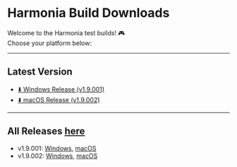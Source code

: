 # Harmonia Build Downloads

Welcome to the Harmonia test builds! 🎮  
Choose your platform below:

---

## Latest Version

- [⬇️ Windows Release (v1.9.001)](https://github.com/Otter-Raft/Harmonia_build/releases/tag/v1.9.002w)  
- [⬇️ macOS Release (v1.9.002)](https://github.com/Otter-Raft/Harmonia_build/releases/tag/v1.9.002m)

---

## All Releases [here](https://github.com/Otter-Raft/Harmonia_build/releases)
- v1.9.001: [Windows](https://github.com/Otter-Raft/Harmonia_build/releases/tag/v1.9.001w), [macOS](https://github.com/Otter-Raft/Harmonia_build/releases/tag/v1.9.001m)
- v1.9.002: [Windows](https://github.com/Otter-Raft/Harmonia_build/releases/tag/v1.9.002w), [macOS](https://github.com/Otter-Raft/Harmonia_build/releases/tag/v1.9.002m)
